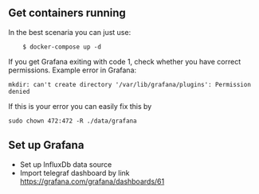 ## Get containers running

In the best scenaria you can just use:

```
    $ docker-compose up -d
```

If you get Grafana exiting with code 1, check whether you have correct permissions.
Example error in Grafana:
```
mkdir: can't create directory '/var/lib/grafana/plugins': Permission denied
```
If this is your error you can easily fix this by
```
sudo chown 472:472 -R ./data/grafana
```

## Set up Grafana

* Set up InfluxDb data source
* Import telegraf dashboard by link https://grafana.com/grafana/dashboards/61

